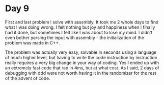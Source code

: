 # Day 9
First and last problem I solve with assembly. It took me 2 whole days to find what I was doing wrong. I felt nothing but joy and happiness when I finally had it done, but sometimes I felt like I was about to lose my mind. I didn't even bother parsing the input with assembly - the initialization of the problem was made in C++.

The problem was actually very easy, solvable in seconds using a language of much higher level, but having to write the code instruction by instruction really requires a very big change in your way of coding. Yes I ended up with an extremely fast code that ran in 4ms, but at what cost. As I said, 2 days of debugging with ddd were not worth having it in the randomizer for the rest of the advent of code.

